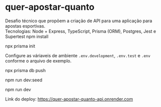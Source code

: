 # quer-apostar-quanto

Desafio técnico que propõem a criação de API para uma aplicação para apostas esportivas.<br>Tecnologias: Node + Express, TypeScript, Prisma (ORM), Postgres, Jest e Supertest
npm install

npx prisma init

Configure as váriaveis de ambiente <code>.env.development</code>, <code>.env.test</code> e <code>.env</code> conforme o arquivo de exemplo. 

npx prisma db push

npm run dev:seed

npm run dev

Link do deploy:
https://quer-apostar-quanto-api.onrender.com
